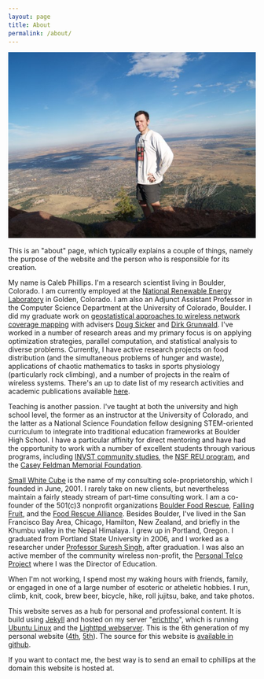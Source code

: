 ```yaml
---
layout: page
title: About
permalink: /about/
---
```

![Me on Bear Peak in Boulder, Colorado](/images/me_bear_peak.jpg)

This is an "about" page, which typically explains a couple of things, namely the purpose of the website and the person who is responsible for its creation.

My name is Caleb Phillips. I'm a research scientist living in Boulder, Colorado. I am currently employed at the [National Renewable Energy Laboratory](http://nrel.gov/) in Golden, Colorado. I am also an Adjunct Assistant Professor in the Computer Science Department at the University of Colorado, Boulder. I did my graduate work on [geostatistical approaches to wireless network coverage mapping](https://encore.colorado.edu/iii/encore/record/C__Rb7463145) with advisers [Doug Sicker](http://spot.colorado.edu/~sicker/) and [Dirk Grunwald](http://systems.cs.colorado.edu/people/faculty/dirk-grunwald/). I've worked in a number of research areas and my primary focus is on applying optimization strategies, parallel computation, and statistical analysis to diverse problems. Currently, I have active research projects on food distribution (and the simultaneous problems of hunger and waste), applications of chaotic mathematics to tasks in sports physiology (particularly rock climbing), and a number of projects in the realm of wireless systems. There's an up to date list of my research activities and academic publications available [here](research).

Teaching is another passion. I've taught at both the university and high school level, the former as an instructor at the University of Colorado, and the latter as a National Science Foundation fellow designing STEM-oriented curriculum to integrate into traditional education frameworks at Boulder High School. I have a particular affinity for direct mentoring and have had the opportunity to work with a number of excellent students through various programs, including [INVST community studies](http://www.colorado.edu/communitystudies/), the [NSF REU program](http://www.nsf.gov/crssprgm/reu/), and the [Casey Feldman Memorial Foundation](http://www.caseyfeldmanfoundation.org/). 

[Small White Cube](http://smallwhitecube.com) is the name of my consulting sole-proprietorship, which I founded in June, 2001. I rarely take on new clients, but nevertheless maintain a fairly steady stream of part-time consulting work. I am a co-founder of the 501(c)3 nonprofit organizations [Boulder Food Rescue](http://boulderfoodrescue.org), [Falling Fruit](http://fallingfruit.org), and the [Food Rescue Alliance](http://foodrescuealliance.org).  Besides Boulder, I've lived in the San Francisco Bay Area, Chicago, Hamilton, New Zealand, and briefly in the Khumbu valley in the Nepal Himalaya. I grew up in Portland, Oregon. I graduated from Portland State University in 2006, and I worked as a researcher under [Professor Suresh Singh](http://cs.pdx.edu/~singh), after graduation. I was also an active member of the community wireless non-profit, the [Personal Telco Project](http://personaltelco.net) where I was the Director of Education.

When I'm not working, I spend most my waking hours with friends, family, or engaged in one of a large number of esoteric or atheletic hobbies. I run, climb, knit, cook, brew beer, bicycle, hike, roll jujitsu, bake, and take photos. 

This website serves as a hub for personal and professional content. It is build using [Jekyll](http://jekyllrb.com/) and hosted on my server "[erichtho](http://en.wikipedia.org/wiki/Erichtho)", which is running [Ubuntu Linux](http://ubuntu.com) and the [Lighttpd webserver](http://www.lighttpd.net/). This is the 6th generation of my personal website ([4th](https://web.archive.org/web/20060419030337/http://smallwhitecube.com/), [5th](https://web.archive.org/web/20130428013216/http://smallwhitecube.com/doku.php)). The source for this website is [available in github](https://github.com/somerandomsequence/smallwhitecube).

If you want to contact me, the best way is to send an email to cphillips at the domain this website is hosted at.
